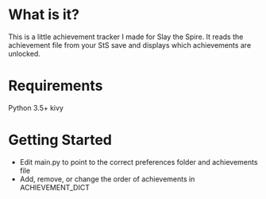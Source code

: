 # What is it?
This is a little achievement tracker I made for Slay the Spire. It reads the achievement file from your StS save and displays which achievements are unlocked.

# Requirements
Python 3.5+
kivy

# Getting Started
* Edit main.py to point to the correct preferences folder and achievements file
* Add, remove, or change the order of achievements in ACHIEVEMENT_DICT
